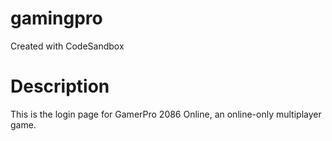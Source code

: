 # gamingpro

Created with CodeSandbox

# Description

This is the login page for GamerPro 2086 Online, an online-only multiplayer game.
